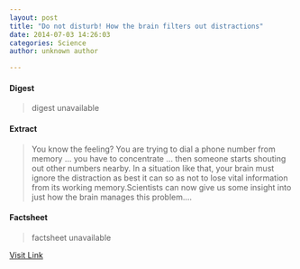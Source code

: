 ```yaml
---
layout: post
title: "Do not disturb! How the brain filters out distractions"
date: 2014-07-03 14:26:03
categories: Science
author: unknown author

---
```



#### Digest
>digest unavailable

#### Extract
>You know the feeling? You are trying to dial a phone number from memory ... you have to concentrate ... then someone starts shouting out other numbers nearby. In a situation like that, your brain must ignore the distraction as best it can so as not to lose vital information from its working memory.Scientists can now give us some insight into just how the brain manages this problem....

#### Factsheet
>factsheet unavailable

[Visit Link](http://feeds.sciencedaily.com/~r/sciencedaily/~3/HJ-XiTKkDDc/140703102603.htm)


